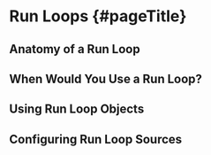 # Run Loops {#pageTitle}

## Anatomy of a Run Loop

## When Would You Use a Run Loop?

## Using Run Loop Objects

## Configuring Run Loop Sources




